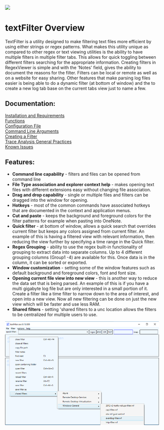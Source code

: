 ![](../TextFilter/Images/ico.png)

# textFilter Overview
TextFilter is a utility designed to make filtering text files more efficient by using either strings or regex patterns. What makes this utility unique as compared to other regex or text viewing utilities is the ability to have multiple filters in multiple filter tabs. This allows for quick toggling between different filters searching for the appropriate information. Creating filters in RegexViewer is simple and with the 'Notes' field, gives the ability to document the reasons for the filter. Filters can be local or remote as well as on a website for easy sharing. Other features that make parsing log files easier is being able to do a dynamic filter (at bottom of window) and the to create a new log tab base on the current tabs view just to name a few. 

## Documentation:
[Installation and Requirements](./installation.md)  
[Functions](./functions.md)  
[Configuration File](./configuration.md)  
[Command Line Arguments](./command-line.md)  
[Creating a Filter](./creating-filter.md)  
[Trace Analysis General Practices](./general-practices.md)  
[Known Issues](./known-issues.md)  


## Features:
- **Command line capability** - filters and files can be opened from command line
- **File Type association and explorer context help** - makes opening text files with different extensions easy without changing file association.
- **Drag and drop capability** - single or multiple files and filters can be dragged into the window for opening.
- **Hotkeys** - most of the common commands have associated hotkeys that are documented in the context and application menus.
- **Cut and paste** - keeps the background and foreground colors for the filter patterns for example when pasting into OneNote.
- **Quick filter** - at bottom of window, allows a quick search that overrides current filter but keeps any colors assigned from current filter. An example of this is having a filtered view with relevant information, then reducing the view further by specifying a time range in the Quick filter.
- **Regex Grouping** - ability to use the regex built-in functionality of grouping to extract data into separate columns. Up to 4 different grouping columns (Group1 -4) are available for this. Once data is in the column, it can be sorted or exported.
- **Window customization** - setting some of the window features such as default background and foreground colors, font and font size.
- **Opening current file view into new view** - this is another way to reduce the data set that is being parsed. An example of this is if you have a multi gigabyte log file but are only interested in a small portion of it. Create a filter like a time filter to narrow down to the area of interest, and open into a new view. Now all new filtering can be done on just the new view which will be faster and use less RAM.
- **Shared filters** - setting 'shared filters to a unc location allows the filters to be centralized for multiple users to use.

![](./TextFilter/Images/tf-shared-filter-context-1.png)		
